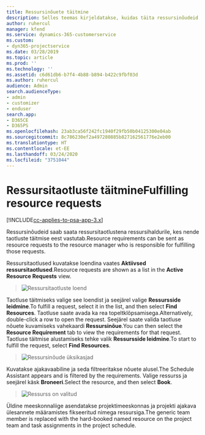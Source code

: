 ```yaml
---
title: Ressursinõuete täitmine
description: Selles teemas kirjeldatakse, kuidas täita ressursinõudeid.
author: ruhercul
manager: kfend
ms.service: dynamics-365-customerservice
ms.custom:
- dyn365-projectservice
ms.date: 03/28/2019
ms.topic: article
ms.prod: ''
ms.technology: ''
ms.assetid: c6d61db6-b7f4-4b88-b894-b422c9fbf03d
ms.author: ruhercul
audience: Admin
search.audienceType:
- admin
- customizer
- enduser
search.app:
- D365CE
- D365PS
ms.openlocfilehash: 23ab3ca56f242fc1940f29fb50b04125300e04ab
ms.sourcegitcommit: 8c786230ef2a497280885b827162561776e2eb00
ms.translationtype: HT
ms.contentlocale: et-EE
ms.lasthandoff: 03/24/2020
ms.locfileid: "3751044"
---
```

# <a name="fulfilling-resource-requests"></a><span data-ttu-id="3b3aa-103">Ressursitaotluste täitmine</span><span class="sxs-lookup"><span data-stu-id="3b3aa-103">Fulfilling resource requests</span></span>

[!INCLUDE[cc-applies-to-psa-app-3.x](../includes/cc-applies-to-psa-app-3x.md)]

<span data-ttu-id="3b3aa-104">Ressursinõudeid saab saata ressursitaotlustena ressursihaldurile, kes nende taotluste täitmise eest vastutab.</span><span class="sxs-lookup"><span data-stu-id="3b3aa-104">Resource requirements can be sent as resource requests to the resource manager who is responsible for fulfilling those requests.</span></span>

<span data-ttu-id="3b3aa-105">Ressursitaotlused kuvatakse loendina vaates **Aktiivsed ressursitaotlused**.</span><span class="sxs-lookup"><span data-stu-id="3b3aa-105">Resource requests are shown as a list in the **Active Resource Requests** view.</span></span>

> ![Ressursitaotluste loend](media/Resource-Management-image59.png)

<span data-ttu-id="3b3aa-107">Taotluse täitmiseks valige see loendist ja seejärel valige **Ressursside leidmine**.</span><span class="sxs-lookup"><span data-stu-id="3b3aa-107">To fulfill a request, select it in the list, and then select **Find Resources**.</span></span> <span data-ttu-id="3b3aa-108">Taotluse saate avada ka rea topeltklõpsamisega.</span><span class="sxs-lookup"><span data-stu-id="3b3aa-108">Alternatively, double-click a row to open the request.</span></span> <span data-ttu-id="3b3aa-109">Seejärel saate valida taotluse nõuete kuvamiseks vahekaardi **Ressursinõue**.</span><span class="sxs-lookup"><span data-stu-id="3b3aa-109">You can then select the **Resource Requirement** tab to view the requirements for that request.</span></span> <span data-ttu-id="3b3aa-110">Taotluse täitmise alustamiseks tehke valik **Ressursside leidmine**.</span><span class="sxs-lookup"><span data-stu-id="3b3aa-110">To start to fulfill the request, select **Find Resources**.</span></span>

> ![Ressursinõude üksikasjad](media/Resource-Management-image60.png)

<span data-ttu-id="3b3aa-112">Kuvatakse ajakavaabiline ja seda filtreeritakse nõuete alusel.</span><span class="sxs-lookup"><span data-stu-id="3b3aa-112">The Schedule Assistant appears and is filtered by the requirements.</span></span> <span data-ttu-id="3b3aa-113">Valige ressurss ja seejärel käsk **Broneeri**.</span><span class="sxs-lookup"><span data-stu-id="3b3aa-113">Select the resource, and then select **Book**.</span></span>

> ![Ressurss on valitud](media/Resource-Management-image61.png)

<span data-ttu-id="3b3aa-115">Üldine meeskonnaliige asendatakse projektimeeskonnas ja projekti ajakava ülesannete määramistes fikseeritud nimega ressursiga.</span><span class="sxs-lookup"><span data-stu-id="3b3aa-115">The generic team member is replaced with the hard-booked named resource on the project team and task assignments in the project schedule.</span></span>
